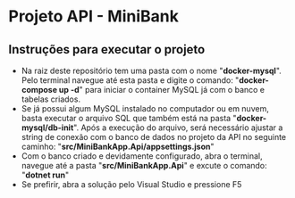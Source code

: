 # Projeto API - MiniBank

## Instruções para executar o projeto
 - Na raiz deste repositório tem uma pasta com o nome "**docker-mysql**". Pelo terminal navegue até esta pasta e digite o comando: "**docker-compose up -d**" para iniciar o container MySQL já com o banco e tabelas criados.
 - Se já possui algum MySQL instalado no computador ou em nuvem, basta executar o arquivo SQL que também está na pasta "**docker-mysql/db-init**". Após a execução do arquivo, será necessário ajustar a string de conexão com o banco de dados no projeto da API no seguinte caminho: "**src/MiniBankApp.Api/appsettings.json**"
 - Com o banco criado e devidamente configurado, abra o terminal, navegue até a pasta "**src/MiniBankApp.Api**" e excute o comando: "**dotnet run**"
 - Se prefirir, abra a solução pelo Visual Studio e pressione F5